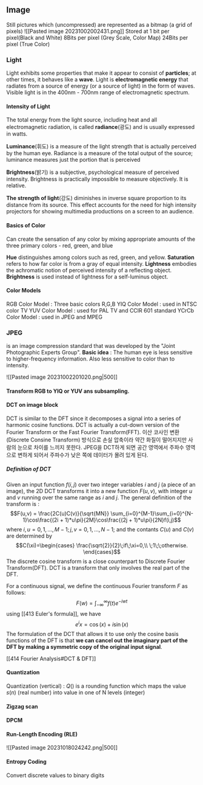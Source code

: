 ## Image
Still pictures which (uncompressed) are represented as a bitmap (a grid of pixels)
![[Pasted image 20231002002431.png]]
Stored at 1 bit per pixel(Black and White)
8Bits per pixel (Grey Scale, Color Map)
24Bits per pixel (True Color)
### Light
Light exhibits some properties that make it appear to consist of **particles**; at other times, it behaves like a **wave**.
Light is **electromagnetic energy** that radiates from a source of energy (or a source of light) in the form of waves.
Visible light is in the 400nm - 700nm range of electromagnetic spectrum.

#### Intensity of Light
The total energy from the light source, including heat and all electromagnetic radiation, is called **radiance**(광도) and is usually expressed in watts.

**Luminance**(휘도) is a measure of the light strength that is actually perceived by the human eye. Radiance is a measure of the total output of the source; luminance measures just the portion that is perceived

**Brightness**(밝기) is a subjective, psychological measure of perceived intensity. Brightness is practically impossible to measure objectively. It is relative.

**The strength of light**(강도) diminishes in inverse square proportion to its distance from its source. This effect accounts for the need for high intensity projectors for showing multimedia productions on a screen to an audience.

#### Basics of Color
Can create the sensation of any color by mixing appropriate amounts of the three primary colors - red, green, and blue

**Hue** distinguishes among colors such as red, green, and yellow.
**Saturation** refers to how far color is from a gray of equal intensity.
**Lightness** embodies the achromatic notion of perceived intensity of a reflecting object.
**Brightness** is used instead of lightness for a self-luminus object.

#### Color Models
RGB Color Model : Three basic colors R,G,B
YIQ Color Model : used in NTSC color TV
YUV Color Model : used for PAL TV and CCIR 601 standard
YCrCb Color Model : used in JPEG and MPEG
### JPEG
is an image compression standard that was developed by the "Joint Photographic Experts Group".
**Basic idea** : The human eye is less sensitive to higher-frequency information.
	Also less sensitive to color than to intensity.

![[Pasted image 20231002201020.png|500]]

#### Transform RGB to YIQ or YUV ans subsampling.

#### DCT on image block
DCT is similar to the DFT since it decomposes a signal into a series of harmonic cosine functions. DCT is actually a cut-down version of the Fourier Transform or the Fast Fourier Transform(FFT).
이산 코사인 변환 (Discrete Consine Transform) 방식으로 손실 압축이라 약간 화질이 떨어지지만 사람의 눈으로 차이를 느끼지 못한다. JPEG을 DCT하게 되면 공간 영역에서 주파수 영역으로 변하게 되어서 주파수가 낮은 쪽에 데이터가 몰려 있게 된다.

##### Definition of DCT
Given an input function $f(i,j)$ over two integer variables $i$ and $j$ (a piece of an image), the 2D DCT transforms it into a new function $F(u,v)$, with integer $u$ and $v$ running over the same range as $i$ and $j$. The general definition of the transform is :
$$F(u,v) = \frac{2C(u)C(v)}{\sqrt{MN}} \sum_{i=0}^{M-1}\sum_{i=0}^{N-1}\cos\frac{(2i + 1)*u\pi}{2M}\cos\frac{(2j + 1)*u\pi}{2N}f(i,j)$$
where $i,u = 0,1,\dots,M-1; j,v = 0,1,\dots,N-1;$ and the contants $C(u)$ and $C(v)$ are determined by
$$C(\xi)=\begin{cases} \frac{\sqrt{2}}{2}\;if\;\xi=0,\\ \;1\;\;otherwise. \end{cases}$$
The discrete cosine transform is a close counterpart to Discrete Fourier Transform(DFT). DCT is a transform that only involves the real part of the DFT.

For a continuous signal, we define the continuous Fourier transform $F$ as follows:
$$F(w)=\int_{-\infty}^{\infty}f(t)e^{-iwt}$$
using [[413 Euler's formula]], we have 
$$e^ix=\cos(x)+i\sin(x)$$
The formulation of the DCT that allows it to use only the cosine basis functions of the DFT is that **we can cancel out the imaginary part of the DFT by making a symmetric copy of the original input signal**.

[[414 Fourier Analysis#DCT & DFT]]
#### Quantization
Quantization (vertical) : $Q()$ is a rounding function which maps the value $s(n)$ (real number) into value in one of N levels (integer)
#### Zigzag scan

#### DPCM
#### Run-Length Encoding (RLE)
![[Pasted image 20231018024242.png|500]]
#### Entropy Coding
Convert discrete values to binary digits